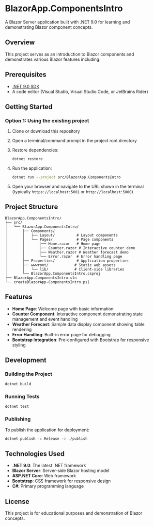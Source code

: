 # BlazorApp.ComponentsIntro

A Blazor Server application built with .NET 9.0 for learning and demonstrating Blazor component concepts.

## Overview

This project serves as an introduction to Blazor components and demonstrates various Blazor features including:

## Prerequisites

- [.NET 9.0 SDK](https://dotnet.microsoft.com/download/dotnet/9.0)
- A code editor (Visual Studio, Visual Studio Code, or JetBrains Rider)

## Getting Started

### Option 1: Using the existing project

1. Clone or download this repository
2. Open a terminal/command prompt in the project root directory
3. Restore dependencies:

   ```bash
   dotnet restore
   ```

4. Run the application:

   ```bash
   dotnet run --project src/BlazorApp.ComponentsIntro
   ```

5. Open your browser and navigate to the URL shown in the terminal (typically `https://localhost:5001` or `http://localhost:5000`)

## Project Structure

``` text
BlazorApp.ComponentsIntro/
├── src/
│   └── BlazorApp.ComponentsIntro/
│       ├── Components/
│       │   ├── Layout/          # Layout components
│       │   └── Pages/           # Page components
│       │       ├── Home.razor   # Home page
│       │       ├── Counter.razor # Interactive counter demo
│       │       ├── Weather.razor # Weather forecast demo
│       │       └── Error.razor  # Error handling page
│       ├── Properties/          # Application properties
│       ├── wwwroot/            # Static web assets
│       │   └── lib/            # Client-side libraries
│       └── BlazorApp.ComponentsIntro.csproj
├── BlazorApp.ComponentsIntro.sln
└── createBlazorApp-ComponentsIntro.ps1
```

## Features

- **Home Page**: Welcome page with basic information
- **Counter Component**: Interactive component demonstrating state management and event handling
- **Weather Forecast**: Sample data display component showing table rendering
- **Error Handling**: Built-in error page for debugging
- **Bootstrap Integration**: Pre-configured with Bootstrap for responsive styling

## Development

### Building the Project

```bash
dotnet build
```

### Running Tests

```bash
dotnet test
```

### Publishing

To publish the application for deployment:

```bash
dotnet publish -c Release -o ./publish
```

## Technologies Used

- **.NET 9.0**: The latest .NET framework
- **Blazor Server**: Server-side Blazor hosting model
- **ASP.NET Core**: Web framework
- **Bootstrap**: CSS framework for responsive design
- **C#**: Primary programming language

## License

This project is for educational purposes and demonstration of Blazor concepts.
